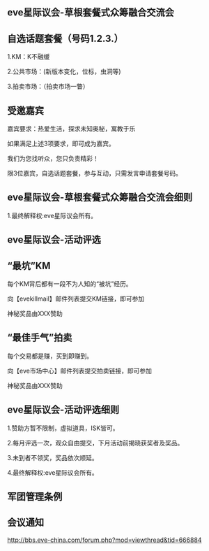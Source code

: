 eve星际议会-草根套餐式众筹融合交流会
------

自选话题套餐（号码1.2.3.）
---
1.KM：K不融缓

2.公共市场：(新版本变化，位标，虫洞等)

3.拍卖市场：（拍卖市场一瞥）

受邀嘉宾
---
嘉宾要求：热爱生活，探求未知奥秘，寓教于乐

如果满足上述3项要求，即可成为嘉宾。

我们为您找听众，您只负责精彩！

限3位嘉宾，自选话题套餐，参与互动，只需发言申请套餐号码。

eve星际议会-草根套餐式众筹融合交流会细则
---
1.最终解释权:eve星际议会所有。

eve星际议会-活动评选
------

“最坑”KM
---
每个KM背后都有一段不为人知的“被坑”经历。

向【evekillmail】邮件列表提交KM链接，即可参加

神秘奖品由XXX赞助

“最佳手气”拍卖
---
每个交易都是赚，买到即赚到。

向【eve市场中心】邮件列表提交拍卖链接，即可参加

神秘奖品由XXX赞助

eve星际议会-活动评选细则
---
1.赞助方暂不限制，虚拟道具，ISK皆可。

2.每月评选一次，观众自由提交，下月活动前揭晓获奖者及奖品。

3.未到者不领奖，奖品依次顺延。

4.最终解释权:eve星际议会所有。

军团管理条例
---

会议通知
---
http://bbs.eve-china.com/forum.php?mod=viewthread&tid=666884